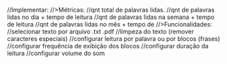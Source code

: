 //Implementar:
//>Métricas:
//qnt total de palavras lidas.
//qnt de palavras lidas no dia + tempo de leitura
//qnt de palavras lidas na semana + tempo de leitura
//qnt de palavras lidas no mês + tempo de 
//>Funcionalidades:
//selecionar texto por arquivo .txt .pdf
//limpeza do texto (remover caracteres especiais)
//configurar leitura por palavra ou por blocos (frases) 
//configurar frequência de exibição dos blocos
//configurar duração da leitura
//configurar volume do som

